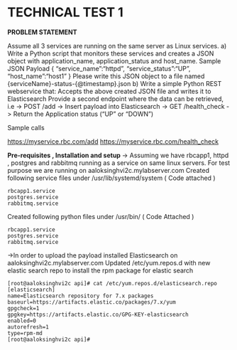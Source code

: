 # TECHNICAL TEST 1

<b> PROBLEM STATEMENT </b>

Assume all 3 services are running on the same server as Linux services.
a) Write a Python script that monitors these services and creates a JSON object with application_name, application_status and host_name.
Sample JSON Payload
{
“service_name”:“httpd”,
“service_status”:“UP”,
“host_name”:“host1”
}
Please write this JSON object to a file named {serviceName}-status-{@timestamp}.json
b) Write a simple Python REST webservice that:
Accepts the above created JSON file and writes it to Elasticsearch
Provide a second endpoint where the data can be retrieved, i.e
-> POST /add -> Insert payload into Elasticsearch
-> GET /health_check -> Return the Application status (“UP” or “DOWN”)

Sample calls

https://myservice.rbc.com/add<n>
https://myservice.rbc.com/health_check

<b>Pre-requisites , Installation and setup </b>
-> Assuming we have rbcapp1, httpd , postgres and rabbitmq running as a service on same linux servers.
For test purpose we are running on aaloksinghvi2c.mylabserver.com
Created following service files under /usr/lib/systemd/system ( Code attached )
```
rbcapp1.service
postgres.service
rabbitmq.service
```
Created following python files under /usr/bin/ ( Code Attached )
```
rbcapp1.service
postgres.service
rabbitmq.service
```
->In order to upload the payload installed Elasticsearch on aaloksinghvi2c.mylabserver.com
Updated /etc/yum.repos.d with new elastic search repo to install the rpm package for elastic search
```
[root@aaloksinghvi2c api]# cat /etc/yum.repos.d/elasticsearch.repo 
[elasticsearch]
name=Elasticsearch repository for 7.x packages
baseurl=https://artifacts.elastic.co/packages/7.x/yum
gpgcheck=1
gpgkey=https://artifacts.elastic.co/GPG-KEY-elasticsearch
enabled=0
autorefresh=1
type=rpm-md
[root@aaloksinghvi2c api]# 
```
